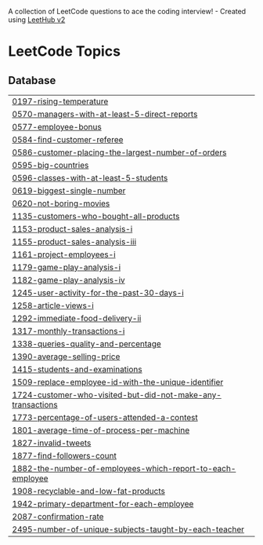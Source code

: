 A collection of LeetCode questions to ace the coding interview! - Created using [LeetHub v2](https://github.com/arunbhardwaj/LeetHub-2.0)
<!---LeetCode Topics Start-->
# LeetCode Topics
## Database
|  |
| ------- |
| [0197-rising-temperature](https://github.com/Nethra-RS/sql/tree/master/0197-rising-temperature) |
| [0570-managers-with-at-least-5-direct-reports](https://github.com/Nethra-RS/sql/tree/master/0570-managers-with-at-least-5-direct-reports) |
| [0577-employee-bonus](https://github.com/Nethra-RS/sql/tree/master/0577-employee-bonus) |
| [0584-find-customer-referee](https://github.com/Nethra-RS/sql/tree/master/0584-find-customer-referee) |
| [0586-customer-placing-the-largest-number-of-orders](https://github.com/Nethra-RS/sql/tree/master/0586-customer-placing-the-largest-number-of-orders) |
| [0595-big-countries](https://github.com/Nethra-RS/sql/tree/master/0595-big-countries) |
| [0596-classes-with-at-least-5-students](https://github.com/Nethra-RS/sql/tree/master/0596-classes-with-at-least-5-students) |
| [0619-biggest-single-number](https://github.com/Nethra-RS/sql/tree/master/0619-biggest-single-number) |
| [0620-not-boring-movies](https://github.com/Nethra-RS/sql/tree/master/0620-not-boring-movies) |
| [1135-customers-who-bought-all-products](https://github.com/Nethra-RS/sql/tree/master/1135-customers-who-bought-all-products) |
| [1153-product-sales-analysis-i](https://github.com/Nethra-RS/sql/tree/master/1153-product-sales-analysis-i) |
| [1155-product-sales-analysis-iii](https://github.com/Nethra-RS/sql/tree/master/1155-product-sales-analysis-iii) |
| [1161-project-employees-i](https://github.com/Nethra-RS/sql/tree/master/1161-project-employees-i) |
| [1179-game-play-analysis-i](https://github.com/Nethra-RS/sql/tree/master/1179-game-play-analysis-i) |
| [1182-game-play-analysis-iv](https://github.com/Nethra-RS/sql/tree/master/1182-game-play-analysis-iv) |
| [1245-user-activity-for-the-past-30-days-i](https://github.com/Nethra-RS/sql/tree/master/1245-user-activity-for-the-past-30-days-i) |
| [1258-article-views-i](https://github.com/Nethra-RS/sql/tree/master/1258-article-views-i) |
| [1292-immediate-food-delivery-ii](https://github.com/Nethra-RS/sql/tree/master/1292-immediate-food-delivery-ii) |
| [1317-monthly-transactions-i](https://github.com/Nethra-RS/sql/tree/master/1317-monthly-transactions-i) |
| [1338-queries-quality-and-percentage](https://github.com/Nethra-RS/sql/tree/master/1338-queries-quality-and-percentage) |
| [1390-average-selling-price](https://github.com/Nethra-RS/sql/tree/master/1390-average-selling-price) |
| [1415-students-and-examinations](https://github.com/Nethra-RS/sql/tree/master/1415-students-and-examinations) |
| [1509-replace-employee-id-with-the-unique-identifier](https://github.com/Nethra-RS/sql/tree/master/1509-replace-employee-id-with-the-unique-identifier) |
| [1724-customer-who-visited-but-did-not-make-any-transactions](https://github.com/Nethra-RS/sql/tree/master/1724-customer-who-visited-but-did-not-make-any-transactions) |
| [1773-percentage-of-users-attended-a-contest](https://github.com/Nethra-RS/sql/tree/master/1773-percentage-of-users-attended-a-contest) |
| [1801-average-time-of-process-per-machine](https://github.com/Nethra-RS/sql/tree/master/1801-average-time-of-process-per-machine) |
| [1827-invalid-tweets](https://github.com/Nethra-RS/sql/tree/master/1827-invalid-tweets) |
| [1877-find-followers-count](https://github.com/Nethra-RS/sql/tree/master/1877-find-followers-count) |
| [1882-the-number-of-employees-which-report-to-each-employee](https://github.com/Nethra-RS/sql/tree/master/1882-the-number-of-employees-which-report-to-each-employee) |
| [1908-recyclable-and-low-fat-products](https://github.com/Nethra-RS/sql/tree/master/1908-recyclable-and-low-fat-products) |
| [1942-primary-department-for-each-employee](https://github.com/Nethra-RS/sql/tree/master/1942-primary-department-for-each-employee) |
| [2087-confirmation-rate](https://github.com/Nethra-RS/sql/tree/master/2087-confirmation-rate) |
| [2495-number-of-unique-subjects-taught-by-each-teacher](https://github.com/Nethra-RS/sql/tree/master/2495-number-of-unique-subjects-taught-by-each-teacher) |
<!---LeetCode Topics End-->